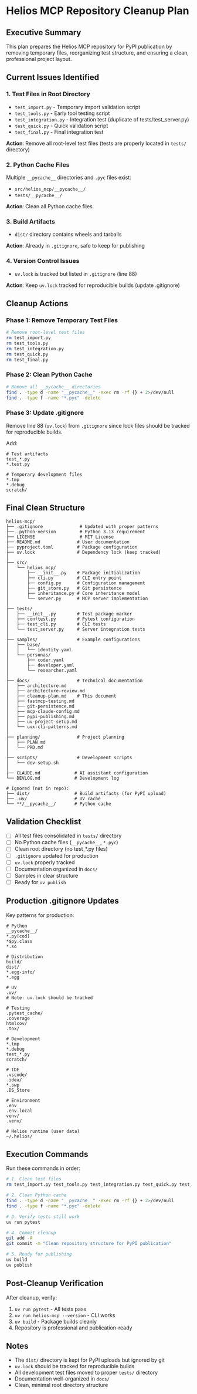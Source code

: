 # Helios MCP Repository Cleanup Plan

## Executive Summary

This plan prepares the Helios MCP repository for PyPI publication by removing temporary files, reorganizing test structure, and ensuring a clean, professional project layout.

## Current Issues Identified

### 1. Test Files in Root Directory
- `test_import.py` - Temporary import validation script
- `test_tools.py` - Early tool testing script  
- `test_integration.py` - Integration test (duplicate of tests/test_server.py)
- `test_quick.py` - Quick validation script
- `test_final.py` - Final integration test

**Action**: Remove all root-level test files (tests are properly located in `tests/` directory)

### 2. Python Cache Files
Multiple `__pycache__` directories and `.pyc` files exist:
- `src/helios_mcp/__pycache__/`
- `tests/__pycache__/`

**Action**: Clean all Python cache files

### 3. Build Artifacts
- `dist/` directory contains wheels and tarballs

**Action**: Already in `.gitignore`, safe to keep for publishing

### 4. Version Control Issues
- `uv.lock` is tracked but listed in `.gitignore` (line 88)

**Action**: Keep `uv.lock` tracked for reproducible builds (update .gitignore)

## Cleanup Actions

### Phase 1: Remove Temporary Test Files
```bash
# Remove root-level test files
rm test_import.py
rm test_tools.py
rm test_integration.py
rm test_quick.py
rm test_final.py
```

### Phase 2: Clean Python Cache
```bash
# Remove all __pycache__ directories
find . -type d -name "__pycache__" -exec rm -rf {} + 2>/dev/null
find . -type f -name "*.pyc" -delete
```

### Phase 3: Update .gitignore
Remove line 88 (`uv.lock`) from `.gitignore` since lock files should be tracked for reproducible builds.

Add:
```
# Test artifacts
test_*.py
*.test.py

# Temporary development files
*.tmp
*.debug
scratch/
```

## Final Clean Structure

```
helios-mcp/
├── .gitignore              # Updated with proper patterns
├── .python-version         # Python 3.13 requirement
├── LICENSE                 # MIT License
├── README.md              # User documentation
├── pyproject.toml         # Package configuration
├── uv.lock                # Dependency lock (keep tracked)
│
├── src/
│   └── helios_mcp/
│       ├── __init__.py    # Package initialization
│       ├── cli.py         # CLI entry point
│       ├── config.py      # Configuration management
│       ├── git_store.py   # Git persistence
│       ├── inheritance.py # Core inheritance model
│       └── server.py      # MCP server implementation
│
├── tests/
│   ├── __init__.py        # Test package marker
│   ├── conftest.py        # Pytest configuration
│   ├── test_cli.py        # CLI tests
│   └── test_server.py     # Server integration tests
│
├── samples/               # Example configurations
│   ├── base/
│   │   └── identity.yaml
│   └── personas/
│       ├── coder.yaml
│       ├── developer.yaml
│       └── researcher.yaml
│
├── docs/                  # Technical documentation
│   ├── architecture.md
│   ├── architecture-review.md
│   ├── cleanup-plan.md    # This document
│   ├── fastmcp-testing.md
│   ├── git-persistence.md
│   ├── mcp-claude-config.md
│   ├── pypi-publishing.md
│   ├── uv-project-setup.md
│   └── uvx-cli-patterns.md
│
├── planning/              # Project planning
│   ├── PLAN.md
│   └── PRD.md
│
├── scripts/               # Development scripts
│   └── dev-setup.sh
│
├── CLAUDE.md             # AI assistant configuration
└── DEVLOG.md             # Development log

# Ignored (not in repo):
├── dist/                 # Build artifacts (for PyPI upload)
├── .uv/                  # UV cache
└── **/__pycache__/       # Python cache
```

## Validation Checklist

- [ ] All test files consolidated in `tests/` directory
- [ ] No Python cache files (`__pycache__`, `*.pyc`)
- [ ] Clean root directory (no test_*.py files)
- [ ] `.gitignore` updated for production
- [ ] `uv.lock` properly tracked
- [ ] Documentation organized in `docs/`
- [ ] Samples in clear structure
- [ ] Ready for `uv publish`

## Production .gitignore Updates

Key patterns for production:
```gitignore
# Python
__pycache__/
*.py[cod]
*$py.class
*.so

# Distribution
build/
dist/
*.egg-info/
*.egg

# UV
.uv/
# Note: uv.lock should be tracked

# Testing
.pytest_cache/
.coverage
htmlcov/
.tox/

# Development
*.tmp
*.debug
test_*.py
scratch/

# IDE
.vscode/
.idea/
*.swp
.DS_Store

# Environment
.env
.env.local
venv/
.venv/

# Helios runtime (user data)
~/.helios/
```

## Execution Commands

Run these commands in order:

```bash
# 1. Clean test files
rm test_import.py test_tools.py test_integration.py test_quick.py test_final.py

# 2. Clean Python cache
find . -type d -name "__pycache__" -exec rm -rf {} + 2>/dev/null
find . -type f -name "*.pyc" -delete

# 3. Verify tests still work
uv run pytest

# 4. Commit cleanup
git add -A
git commit -m "Clean repository structure for PyPI publication"

# 5. Ready for publishing
uv build
uv publish
```

## Post-Cleanup Verification

After cleanup, verify:
1. `uv run pytest` - All tests pass
2. `uv run helios-mcp --version` - CLI works
3. `uv build` - Package builds cleanly
4. Repository is professional and publication-ready

## Notes

- The `dist/` directory is kept for PyPI uploads but ignored by git
- `uv.lock` should be tracked for reproducible builds
- All development test files moved to proper `tests/` directory
- Documentation well-organized in `docs/`
- Clean, minimal root directory structure
